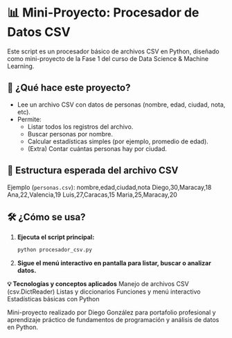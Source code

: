 # 📊 Mini-Proyecto: Procesador de Datos CSV

Este script es un procesador básico de archivos CSV en Python, diseñado como mini-proyecto de la Fase 1 del curso de Data Science & Machine Learning.

## 🚀 ¿Qué hace este proyecto?

- Lee un archivo CSV con datos de personas (nombre, edad, ciudad, nota, etc).
- Permite:
  - Listar todos los registros del archivo.
  - Buscar personas por nombre.
  - Calcular estadísticas simples (por ejemplo, promedio de edad).
  - (Extra) Contar cuántas personas hay por ciudad.

## 📁 Estructura esperada del archivo CSV

Ejemplo (`personas.csv`):
nombre,edad,ciudad,nota
Diego,30,Maracay,18
Ana,22,Valencia,19
Luis,27,Caracas,15
Maria,25,Maracay,20


## 🛠️ ¿Cómo se usa?

1. **Ejecuta el script principal:**
   ```bash
   python procesador_csv.py
2. **Sigue el menú interactivo en pantalla para listar, buscar o analizar datos.**

**💡 Tecnologías y conceptos aplicados**
Manejo de archivos CSV (csv.DictReader)
Listas y diccionarios
Funciones y menú interactivo
Estadísticas básicas con Python

Mini-proyecto realizado por Diego González para portafolio profesional y aprendizaje práctico de fundamentos de programación y análisis de datos en Python.
